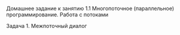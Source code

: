 Домашнее задание к занятию 1.1 Многопоточное (параллельное) программирование. 
Работа с потоками

Задача 1. Межпоточный диалог
